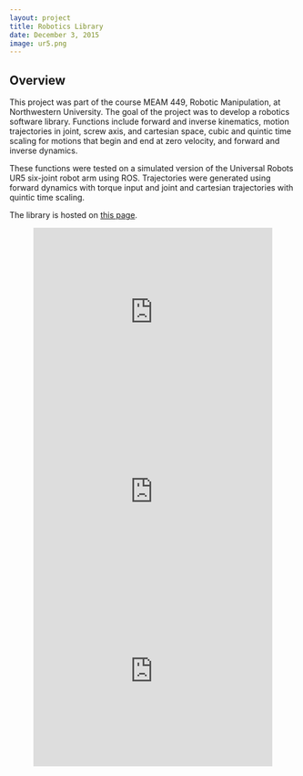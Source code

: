 ```yaml
---
layout: project
title: Robotics Library			
date: December 3, 2015
image: ur5.png
---
```


## Overview
This project was part of the course MEAM 449, Robotic Manipulation, at Northwestern University. The goal of the project was to develop a robotics software library. Functions include forward and inverse kinematics, motion trajectories in joint, screw axis, and cartesian space, cubic and quintic time scaling for motions that begin and end at zero velocity, and forward and inverse dynamics.

These functions were tested on a simulated version of the Universal Robots UR5 six-joint robot arm using ROS. Trajectories were generated using forward dynamics with torque input and joint and cartesian trajectories with quintic time scaling.

The library is hosted on [this page](https://github.com/rikkimelissa/robotics_library).

<p align="center">
<iframe width="420" height="315" src="https://www.youtube.com/embed/nJ6GlXINA6A" frameborder="0" allowfullscreen></iframe>
<iframe width="420" height="315" src="https://www.youtube.com/embed/YxROxTWSDi4" frameborder="0" allowfullscreen></iframe>
<iframe width="420" height="315" src="https://www.youtube.com/embed/DwQp-ZeTSRk" frameborder="0" allowfullscreen></iframe>
</p>

